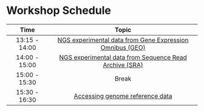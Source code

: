 # Workshop Schedule

| Time            |  Topic  |
|:------------------------:|:--------------------------------------:|
| 13:15 - 14:00 | [NGS experimental data from Gene Expression Omnibus (GEO)](lessons/accessing_public_experimental_data.md) |
| 14:00 - 15:00 | [NGS experimental data from Sequence Read Archive (SRA)](lessons/downloading_from_SRA.md) |
| 15:00 - 15:30 | Break |
| 15:30 - 16:30 | [Accessing genome reference data](lessons/accessing_genome_reference_data.md) |
